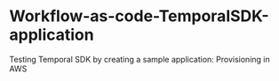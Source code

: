 # Workflow-as-code-TemporalSDK-application
Testing Temporal SDK by creating a sample application: Provisioning in AWS 
